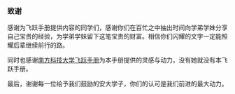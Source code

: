 ### 致谢

感谢为飞跃手册提供内容的同学们，感谢你们在百忙之中抽出时间向学弟学妹分享自己宝贵的经验，为学弟学妹留下这笔宝贵的财富。相信你们闪耀的文字一定能照耀后辈继续前行的路。

同时也感谢[南方科技大学飞跃手册](https://sustech-application.github.io/2020-Fall/)为本手册提供的灵感与动力，没有她就没有本飞跃手册。

最后，谢谢每一位给予我们鼓励的安大学子，你们的认可是我们前进的最大动力。

